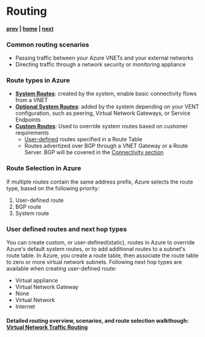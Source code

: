 # Routing

#### [prev](./connectivity.md) | [home](./readme.md)  | [next](./topology.md)

### Common routing scenarios
- Passing traffic between your Azure VNETs and your external networks
- Directing traffic through a network security or monitoring appliance

### Route types in Azure

* [**System Routes**](https://docs.microsoft.com/azure/virtual-network/virtual-networks-udr-overview#system-routes): created by the system, enable basic connectivity flows from a VNET
* [**Optional System Routes**](https://docs.microsoft.com/azure/virtual-network/virtual-networks-udr-overview#optional-default-routes): added by the system depending on your VENT configuration, such as peering, Virtual Network Gateways, or Service Endpoints
* [**Custom Routes**](https://docs.microsoft.com/azure/virtual-network/virtual-networks-udr-overview#custom-routes): Used to override system routes based on customer requirements
    * [User-defined](https://docs.microsoft.com/azure/virtual-network/virtual-networks-udr-overview#user-defined) routes specified in a Route Table
    * Routes advertized over BGP through a VNET Gateway or a Route Server. BGP will be covered in the [Connectivity section](./connectivity.md)

### Route Selection in Azure

If multiple routes contain the same address prefix, Azure selects the route type, based on the following priority:

1. User-defined route
2. BGP route
3. System route

### User defined routes and next hop types

You can create custom, or user-defined(static), routes in Azure to override Azure's default system routes, or to add additional routes to a subnet's route table. In Azure, you create a route table, then associate the route table to zero or more virtual network subnets.
Following next hop types are available when creating user-defined route:

* Virtual appliance
* Virtual Network Gateway
* None
* Virtual Network
* Internet

#### Detailed routing overview, scenarios, and route selection walkthough: [Virtual Network Traffic Routing](https://docs.microsoft.com/en-us/azure/virtual-network/virtual-networks-udr-overview)
